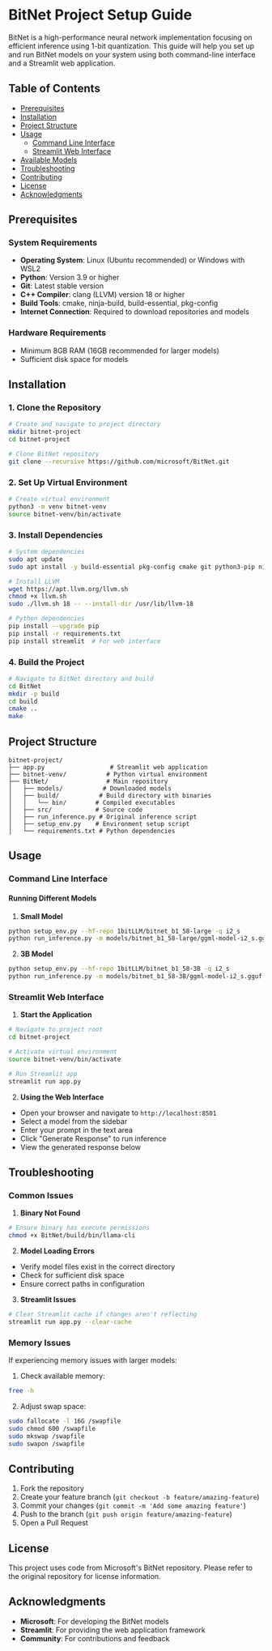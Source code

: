 # BitNet Project Setup Guide

BitNet is a high-performance neural network implementation focusing on efficient inference using 1-bit quantization. This guide will help you set up and run BitNet models on your system using both command-line interface and a Streamlit web application.

## Table of Contents
- [Prerequisites](#prerequisites)
- [Installation](#installation)
- [Project Structure](#project-structure)
- [Usage](#usage)
  - [Command Line Interface](#command-line-interface)
  - [Streamlit Web Interface](#streamlit-web-interface)
- [Available Models](#available-models)
- [Troubleshooting](#troubleshooting)
- [Contributing](#contributing)
- [License](#license)
- [Acknowledgments](#acknowledgments)

## Prerequisites

### System Requirements
- **Operating System**: Linux (Ubuntu recommended) or Windows with WSL2
- **Python**: Version 3.9 or higher
- **Git**: Latest stable version
- **C++ Compiler**: clang (LLVM) version 18 or higher
- **Build Tools**: cmake, ninja-build, build-essential, pkg-config
- **Internet Connection**: Required to download repositories and models

### Hardware Requirements
- Minimum 8GB RAM (16GB recommended for larger models)
- Sufficient disk space for models

## Installation

### 1. Clone the Repository
```bash
# Create and navigate to project directory
mkdir bitnet-project
cd bitnet-project

# Clone BitNet repository
git clone --recursive https://github.com/microsoft/BitNet.git
```

### 2. Set Up Virtual Environment
```bash
# Create virtual environment
python3 -m venv bitnet-venv
source bitnet-venv/bin/activate
```

### 3. Install Dependencies
```bash
# System dependencies
sudo apt update
sudo apt install -y build-essential pkg-config cmake git python3-pip ninja-build wget

# Install LLVM
wget https://apt.llvm.org/llvm.sh
chmod +x llvm.sh
sudo ./llvm.sh 18 -- --install-dir /usr/lib/llvm-18

# Python dependencies
pip install --upgrade pip
pip install -r requirements.txt
pip install streamlit  # For web interface
```

### 4. Build the Project
```bash
# Navigate to BitNet directory and build
cd BitNet
mkdir -p build
cd build
cmake ..
make
```

## Project Structure
```
bitnet-project/
├── app.py                  # Streamlit web application
├── bitnet-venv/           # Python virtual environment
├── BitNet/                # Main repository
│   ├── models/           # Downloaded models
│   ├── build/           # Build directory with binaries
│   │   └── bin/        # Compiled executables
│   ├── src/            # Source code
│   ├── run_inference.py # Original inference script
│   ├── setup_env.py    # Environment setup script
│   └── requirements.txt # Python dependencies
```

## Usage

### Command Line Interface

#### Running Different Models

1. **Small Model**
```bash
python setup_env.py --hf-repo 1bitLLM/bitnet_b1_58-large -q i2_s
python run_inference.py -m models/bitnet_b1_58-large/ggml-model-i2_s.gguf -p "Your prompt here"
```

2. **3B Model**
```bash
python setup_env.py --hf-repo 1bitLLM/bitnet_b1_58-3B -q i2_s
python run_inference.py -m models/bitnet_b1_58-3B/ggml-model-i2_s.gguf -p "Your prompt here"
```

### Streamlit Web Interface

1. **Start the Application**
```bash
# Navigate to project root
cd bitnet-project

# Activate virtual environment
source bitnet-venv/bin/activate

# Run Streamlit app
streamlit run app.py
```

2. **Using the Web Interface**
- Open your browser and navigate to `http://localhost:8501`
- Select a model from the sidebar
- Enter your prompt in the text area
- Click "Generate Response" to run inference
- View the generated response below

## Troubleshooting

### Common Issues

1. **Binary Not Found**
```bash
# Ensure binary has execute permissions
chmod +x BitNet/build/bin/llama-cli
```

2. **Model Loading Errors**
- Verify model files exist in the correct directory
- Check for sufficient disk space
- Ensure correct paths in configuration

3. **Streamlit Issues**
```bash
# Clear Streamlit cache if changes aren't reflecting
streamlit run app.py --clear-cache
```

### Memory Issues
If experiencing memory issues with larger models:

1. Check available memory:
```bash
free -h
```

2. Adjust swap space:
```bash
sudo fallocate -l 16G /swapfile
sudo chmod 600 /swapfile
sudo mkswap /swapfile
sudo swapon /swapfile
```

## Contributing

1. Fork the repository
2. Create your feature branch (`git checkout -b feature/amazing-feature`)
3. Commit your changes (`git commit -m 'Add some amazing feature'`)
4. Push to the branch (`git push origin feature/amazing-feature`)
5. Open a Pull Request

## License
This project uses code from Microsoft's BitNet repository. Please refer to the original repository for license information.

## Acknowledgments
- **Microsoft**: For developing the BitNet models
- **Streamlit**: For providing the web application framework
- **Community**: For contributions and feedback